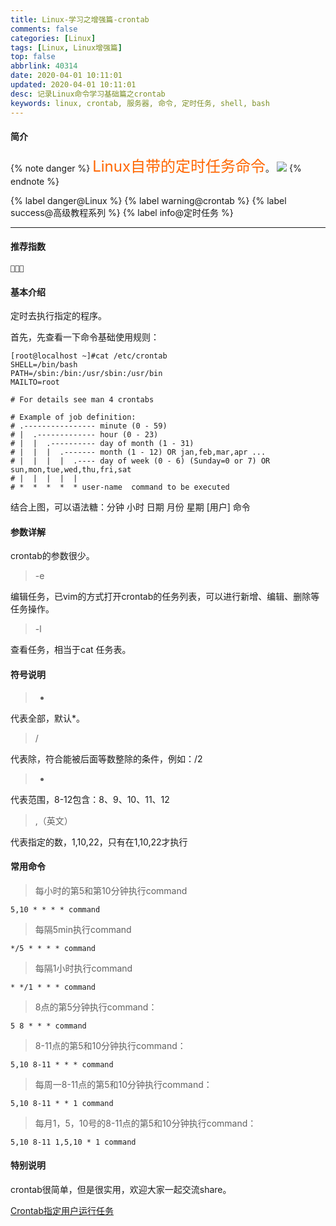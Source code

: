 ```yaml
---
title: Linux-学习之增强篇-crontab
comments: false
categories: [Linux]
tags: [Linux, Linux增强篇]
top: false
abbrlink: 40314
date: 2020-04-01 10:11:01
updated: 2020-04-01 10:11:01
desc: 记录Linux命令学习基础篇之crontab
keywords: linux, crontab, 服务器, 命令, 定时任务, shell, bash
---
```


#### 简介
{% note danger %}
<font size=5.5 color='#FF6600'>Linux自带的定时任务命令</font>。
![](/images/article_crontab.png)
{% endnote %}

{% label danger@Linux %} {% label warning@crontab %} {% label success@高级教程系列 %} {% label info@定时任务 %}


<!--more-->
<hr />

#### 推荐指数
```
🌟🌟🌟
```

#### 基本介绍

定时去执行指定的程序。

首先，先查看一下命令基础使用规则：
```
[root@localhost ~]#cat /etc/crontab
SHELL=/bin/bash
PATH=/sbin:/bin:/usr/sbin:/usr/bin
MAILTO=root

# For details see man 4 crontabs

# Example of job definition:
# .---------------- minute (0 - 59)
# |  .------------- hour (0 - 23)
# |  |  .---------- day of month (1 - 31)
# |  |  |  .------- month (1 - 12) OR jan,feb,mar,apr ...
# |  |  |  |  .---- day of week (0 - 6) (Sunday=0 or 7) OR sun,mon,tue,wed,thu,fri,sat
# |  |  |  |  |
# *  *  *  *  * user-name  command to be executed
```
结合上图，可以语法糖：分钟 小时 日期 月份 星期 [用户] 命令

#### 参数详解

crontab的参数很少。

> -e

编辑任务，已vim的方式打开crontab的任务列表，可以进行新增、编辑、删除等任务操作。

> -l

查看任务，相当于cat 任务表。


#### 符号说明

> *

代表全部，默认*。

> /

代表除，符合能被后面等数整除的条件，例如：/2

> -

代表范围，8-12包含：8、9、10、11、12

> ,（英文）

代表指定的数，1,10,22，只有在1,10,22才执行


#### 常用命令


> 每小时的第5和第10分钟执行command

```
5,10 * * * * command
```

> 每隔5min执行command

```
*/5 * * * * command
```

> 每隔1小时执行command

```
* */1 * * * command
```

> 8点的第5分钟执行command：

```
5 8 * * * command
```

> 8-11点的第5和10分钟执行command：

```
5,10 8-11 * * * command
```

> 每周一8-11点的第5和10分钟执行command：

```
5,10 8-11 * * 1 command
```

> 每月1，5，10号的8-11点的第5和10分钟执行command：

```
5,10 8-11 1,5,10 * 1 command
```

#### 特别说明

crontab很简单，但是很实用，欢迎大家一起交流share。

<a href="/articles/44008/" target="_blank" class="block_project_a">Crontab指定用户运行任务</a>
